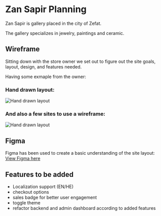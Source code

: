 
# Zan Sapir Planning

Zan Sapir is gallery placed in the city of Zefat.

The gallery specializes in jewelry, paintings and ceramic.

## Wireframe

Sitting down with the store owner we set out to figure out the site goals, layout, design, and features needed.
 
Having some exmaple from the owner:

### Hand drawn layout: 
![Hand drawn layout](https://i.ibb.co/NsthKgy/Whats-App-Image-2022-05-10-at-8-15-36-PM.jpg)

### And also a few sites to use a wireframe:
![Hand drawn layout](https://i.ibb.co/hg30J2p/Whats-App-Image-2022-05-10-at-8-21-30-PM.jpg)

## Figma

Figma has been used to create a basic understanding of the site layout:
[View Figma here](https://www.figma.com/file/IfvYiqdrI4vHWCW3MxQCWJ/Zan-Sapir)

## Features to be added

- Localization support (EN/HE)
- checkout options
- sales badge for better user engagement
- toggle theme
- refactor backend and admin dashboard according to added features
